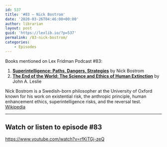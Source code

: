 ```yaml
---
id: 537
title: '#83 – Nick Bostrom'
date: '2020-03-26T04:46:00+00:00'
author: librarian
layout: post
guid: 'https://lexlib.io/?p=537'
permalink: /83-nick-bostrom/
categories:
    - Episodes
---
```


Books mentioned on Lex Fridman Podcast #83:

1. **[Superintelligence: Paths, Dangers, Strategies](https://amzn.to/3XrTELW)** by Nick Bostrom
2. **[The End of the World: The Science and Ethics of Human Extinction](https://amzn.to/3GBpXlu)** by John A. Leslie

Nick Bostrom is a Swedish-born philosopher at the University of Oxford known for his work on existential risk, the anthropic principle, human enhancement ethics, superintelligence risks, and the reversal test. [Wikipedia](https://en.wikipedia.org/wiki/Nick_Bostrom)

- - - - - -

## Watch or listen to episode #83

<https://www.youtube.com/watch?v=rfKiTGj-zeQ>